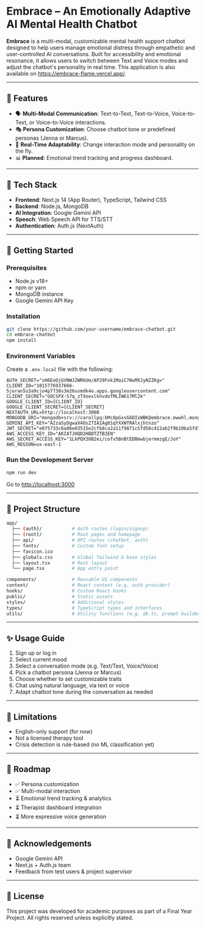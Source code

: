 # Embrace – An Emotionally Adaptive AI Mental Health Chatbot

**Embrace** is a multi-modal, customizable mental health support chatbot designed to help users manage emotional distress through empathetic and user-controlled AI conversations. Built for accessibility and emotional resonance, it allows users to switch between Text and Voice modes and adjust the chatbot's personality in real time. This application is also available on https://embrace-flame.vercel.app/. 

---

## 🌟 Features

- 🗣️ **Multi-Modal Communication**: Text-to-Text, Text-to-Voice, Voice-to-Text, or Voice-to-Voice interactions.
- 🎭 **Persona Customization**: Choose chatbot tone or predefined personas (Jenna or Marcus).
- 🔄 **Real-Time Adaptability**: Change interaction mode and personality on the fly.
- 📊 **Planned**: Emotional trend tracking and progress dashboard.

---

## 🧠 Tech Stack

- **Frontend**: Next.js 14 (App Router), TypeScript, Tailwind CSS
- **Backend**: Node.js, MongoDB
- **AI Integration**: Google Gemini API
- **Speech**: Web Speech API for TTS/STT
- **Authentication**: Auth.js (NextAuth)

---

## 🚀 Getting Started

### Prerequisites

- Node.js v18+
- npm or yarn
- MongoDB instance
- Google Gemini API Key

### Installation

```bash
git clone https://github.com/your-username/embrace-chatbot.git
cd embrace-chatbot
npm install
```

### Environment Variables

Create a `.env.local` file with the following:

```env
AUTH_SECRET="sH6EoOjGVNWJZWRkUm/AP29Fxk1MaiC7NuMXJyNZZKg="
CLIENT_ID="1015776937666-5joran5u3a9cjo4p7738s3m26usmdk4o.apps.googleusercontent.com"
CLIENT_SECRET="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"
GOOGLE_CLIENT_ID={CLIENT_ID}
GOOGLE_CLIENT_SECRET={CLIENT_SECRET}
NEXTAUTH_URL=http://localhost:3000
MONGODB_URI="mongodb+srv://carollpq:bMc8pGxsG6DIxWBK@embrace.ewwhl.mongodb.net/"
GEMINI_API_KEY="AIzaSyDgwaX4OsZ7IAIAg81qYXXWTRAlxjhtnzo"
JWT_SECRET="e075733c6a06e03515e2cfb8ca2a11f9871c5fd56c412ab2f9b10ba5fd72e029"
AWS_ACCESS_KEY_ID="AKIATJHQD2HBDTZTB2EN"
AWS_SECRET_ACCESS_KEY="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"
AWS_REGION=us-east-1
```

### Run the Development Server

```bash
npm run dev
```

Go to [http://localhost:3000](http://localhost:3000)

---

## 📁 Project Structure

```bash
app/
  ├── (auth)/           # Auth routes (login/signup)
  ├── (root)/           # Root pages and homepage
  ├── api/              # API routes (chatbot, auth)
  ├── fonts/            # Custom font setup
  ├── favicon.ico
  ├── globals.css       # Global Tailwind & base styles
  ├── layout.tsx        # Root layout
  └── page.tsx          # App entry point

components/             # Reusable UI components
context/                # React context (e.g. auth provider)
hooks/                  # Custom React hooks
public/                 # Static assets
styles/                 # Additional styles
types/                  # TypeScript types and interfaces
utils/                  # Utility functions (e.g. db.ts, prompt builders)
```

---

## ✨ Usage Guide

1. Sign up or log in
2. Select current mood
3. Select a conversation mode (e.g. Text/Text, Voice/Voice)
4. Pick a chatbot persona (Jenna or Marcus)
5. Choose whether to set customizable traits
6. Chat using natural language, via text or voice
7. Adapt chatbot tone during the conversation as needed

---

## 📌 Limitations

- English-only support (for now)
- Not a licensed therapy tool
- Crisis detection is rule-based (no ML classification yet)

---

## 🔮 Roadmap

- ✅ Persona customization
- ✅ Multi-modal interaction
- ⏳ Emotional trend tracking & analytics
- ⏳ Therapist dashboard integration
- ⏳ More expressive voice generation

---

## 🙌 Acknowledgements

- Google Gemini API
- Next.js + Auth.js team
- Feedback from test users & project supervisor

---

## 📄 License

This project was developed for academic purposes as part of a Final Year Project. All rights reserved unless explicitly stated.

